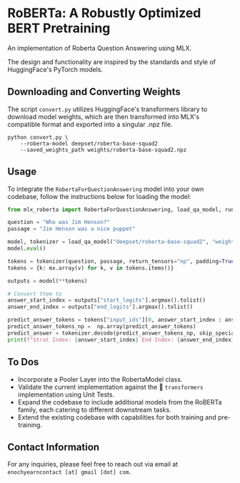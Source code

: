 # RoBERTa: A Robustly Optimized BERT Pretraining 

An implementation of Roberta Question Answering using MLX. 

The design and functionality are inspired by the standards and style of HuggingFace's PyTorch models.

## Downloading and Converting Weights
The script `convert.py` utilizes HuggingFace's transformers library to download model weights, which are then transformed into MLX's compatible format and exported into a singular .npz file.

```
python convert.py \
    --roberta-model deepset/roberta-base-squad2
    --saved_weights_path weights/roberta-base-squad2.npz
```

## Usage
To integrate the `RobertaForQuestionAnswering` model into your own codebase, follow the instructions below for loading the model:

```python
from mlx_roberta import RobertaForQuestionAnswering, load_qa_model, run_qa

question = "Who was Jim Henson?"
passage = "Jim Henson was a nice puppet"

model, tokenizer = load_qa_model("deepset/roberta-base-squad2", "weights/roberta-base-squad2.npz")
model.eval()

tokens = tokenizer(question, passage, return_tensors="np", padding=True, truncation=True)
tokens = {k: mx.array(v) for k, v in tokens.items()}

outputs = model(**tokens)

# Convert them to 
answer_start_index = outputs["start_logits"].argmax().tolist()
answer_end_index = outputs["end_logits"].argmax().tolist()

predict_answer_tokens = tokens["input_ids"][0, answer_start_index : answer_end_index + 1]
predict_answer_tokens_np =  np.array(predict_answer_tokens)
predict_answer = tokenizer.decode(predict_answer_tokens_np, skip_special_tokens=True)
print(f"Strat Index: {answer_start_index} End Index: {answer_end_index} Answer: {predict_answer}")

```


## To Dos
- Incorporate a Pooler Layer into the RobertaModel class.
- Validate the current implementation against the 🤗 `transformers` implementation using Unit Tests.
- Expand the codebase to include additional models from the RoBERTa family, each catering to different downstream tasks.
- Extend the existing codebase with capabilities for both training and pre-training.

## Contact Information
For any inquiries, please feel free to reach out via email at `enochyearncontact [at] gmail [dot] com`.
